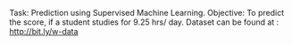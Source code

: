 Task: Prediction using Supervised Machine Learning. 
Objective: To predict the score, if a student studies for 9.25 hrs/ day.
Dataset can be found at : http://bit.ly/w-data
